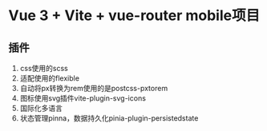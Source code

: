 # Vue 3 + Vite + vue-router mobile项目

## 插件
1. css使用的scss
2. 适配使用的flexible
3. 自动将px转换为rem使用的是postcss-pxtorem
4. 图标使用svg插件vite-plugin-svg-icons
5. 国际化多语言
6. 状态管理pinna，数据持久化pinia-plugin-persistedstate



